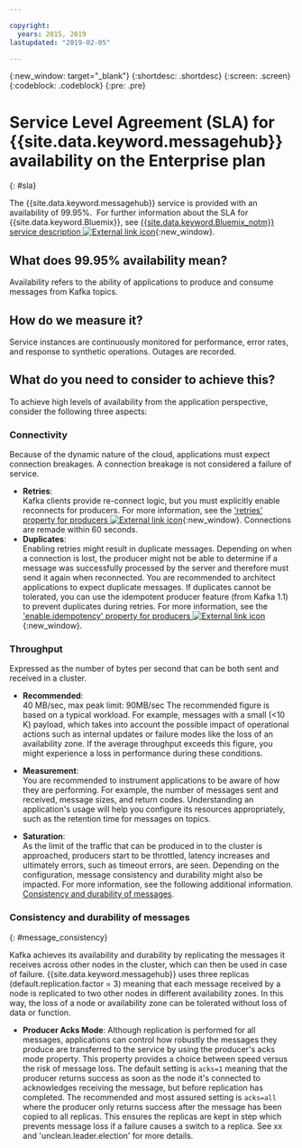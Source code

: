 ```yaml
---

copyright:
  years: 2015, 2019
lastupdated: "2019-02-05"

---
```


{:new_window: target="_blank"}
{:shortdesc: .shortdesc}
{:screen: .screen}
{:codeblock: .codeblock}
{:pre: .pre}

# Service Level Agreement (SLA) for {{site.data.keyword.messagehub}} availability on the Enterprise plan
{: #sla}

The {{site.data.keyword.messagehub}} service is provided with an availability of 99.95%. 
For further information about the SLA for {{site.data.keyword.Bluemix}}, see
[{{site.data.keyword.Bluemix_notm}} service description ![External link icon](../../icons/launch-glyph.svg "External link icon")](https://www-03.ibm.com/software/sla/sladb.nsf/pdf/6605-14/$file/i126-6605-14_08-2018_en_US.pdf){:new_window}.

## What does 99.95% availability mean?

Availability refers to the ability of applications to produce and consume messages from Kafka topics.

## How do we measure it?

Service instances are continuously monitored for performance, error rates, and response to synthetic operations. Outages are recorded.

## What do you need to consider to achieve this?

To achieve high levels of availability from the application perspective, consider the following three aspects:


### Connectivity

Because of the dynamic nature of the cloud, applications must expect connection breakages. A connection breakage is not considered a failure of service.

* **Retries**:<br/>
Kafka clients provide re-connect logic, but you must explicitly enable reconnects for producers. For more information, see the [ 'retries' property for producers ![External link icon](../../icons/launch-glyph.svg "External link icon")](http://kafka.apache.org/11/documentation.html#producerconfigs){:new_window}. Connections are remade within 60 seconds.   
 
* **Duplicates**:<br/>
Enabling retries might result in duplicate messages. Depending on when a connection is lost, the producer might not be able to determine if a message was successfully processed by the server and therefore must send it again when reconnected. You are recommended to architect applications to expect duplicate messages. If duplicates cannot be tolerated, you can use the idempotent producer feature (from Kafka 1.1) to prevent duplicates during retries. For more information, see the [ 'enable.idempotency' property for producers ![External link icon](../../icons/launch-glyph.svg "External link icon")](http://kafka.apache.org/11/documentation.html#topicconfigs){:new_window}.

### Throughput

Expressed as the number of bytes per second that can be both sent and received in a cluster. 
* **Recommended**:<br/>
40 MB/sec, max peak limit: 90MB/sec
The recommended figure is based on a typical workload. For example, messages with a small (<10 K) payload, which takes into account the possible impact of operational actions such as internal updates or failure modes like the loss of an availability zone. If the average throughput exceeds this figure, you might experience a loss in performance during these conditions.

* **Measurement**:<br/>
You are recommended to instrument applications to be aware of how they are performing. For example, the number of messages sent and received, message sizes, and return codes. Understanding an application's usage will help you configure its resources appropriately, such as the retention time for messages on topics.

* **Saturation**:<br/>
As the limit of the traffic that can be produced in to the cluster is approached, producers start to be throttled, latency increases and ultimately errors, such as timeout errors, are seen. Depending on the configuration, message consistency and durability might also be impacted. For more information, see the following additional information. [Consistency and durability of messages](/docs/services/EventStreams/eventstreams132.html#message_consistency).

### Consistency and durability of messages
{: #message_consistency}

Kafka achieves its availability and durability by replicating the messages it receives across other nodes in the cluster, which can then be used in case of failure. {{site.data.keyword.messagehub}} uses three replicas (default.replication.factor = 3) meaning that each message received by a node is replicated to two other nodes in different availability zones. In this way, the loss of a node or availability zone can be tolerated without loss of data or function.

* **Producer Acks Mode**:
Although replication is performed for all messages, applications can control how robustly the messages they produce are transferred to the service by using the producer's acks mode property. This property provides a choice between speed versus the risk of message loss. The default setting is ```acks=1``` meaning that the producer returns success as soon as the node it's connected to acknowledges receiving the message, but before replication has completed. The recommended and most assured setting is ```acks=all``` where the producer only returns success after the message has been copied to all replicas. This ensures the replicas are kept in step which prevents message loss if a failure causes a switch to a replica. See xx and 'unclean.leader.election' for more details. 
